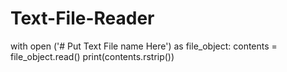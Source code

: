 # Text-File-Reader
with open ('# Put Text File name Here') as file_object:
  contents = file_object.read()
  print(contents.rstrip())
